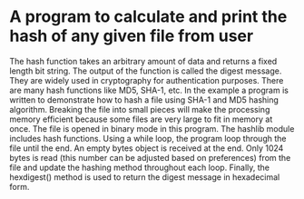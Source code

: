 A program to calculate and print the hash of any given file from user
========================================================================================================================================================================
The hash function takes an arbitrary amount of data and returns a fixed length bit string. The output of the function is called the digest message. 
They are widely used in cryptography for authentication purposes.
There are many hash functions like MD5, SHA-1, etc.
In the example a program is written to demonstrate how to hash a file using SHA-1 and MD5 hashing algorithm.
Breaking the file into small pieces will make the processing memory efficient because some files are very large to fit in memory at once.
The file is opened in binary mode in this program.
The hashlib module includes hash functions.
Using a while loop, the program loop through the file until the end.
An empty bytes object is received at the end.
Only 1024 bytes is read (this number can be adjusted based on preferences) from the file and update the hashing method throughout each loop.
Finally, the hexdigest() method is used to return the digest message in hexadecimal form.
